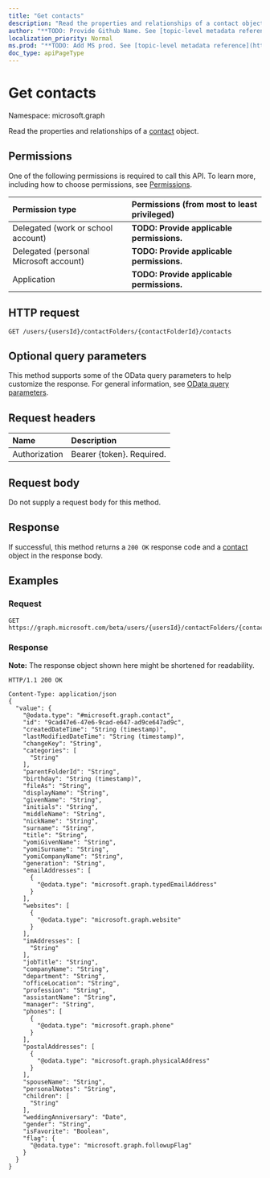 ```yaml
---
title: "Get contacts"
description: "Read the properties and relationships of a contact object."
author: "**TODO: Provide Github Name. See [topic-level metadata reference](https://msgo.azurewebsites.net/add/document/guidelines/metadata.html#topic-level-metadata)**"
localization_priority: Normal
ms.prod: "**TODO: Add MS prod. See [topic-level metadata reference](https://msgo.azurewebsites.net/add/document/guidelines/metadata.html#topic-level-metadata)**"
doc_type: apiPageType
---
```


# Get contacts
Namespace: microsoft.graph

Read the properties and relationships of a [contact](../resources/contact.md) object.

## Permissions
One of the following permissions is required to call this API. To learn more, including how to choose permissions, see [Permissions](/graph/permissions-reference).

|Permission type|Permissions (from most to least privileged)|
|:---|:---|
|Delegated (work or school account)|**TODO: Provide applicable permissions.**|
|Delegated (personal Microsoft account)|**TODO: Provide applicable permissions.**|
|Application|**TODO: Provide applicable permissions.**|

## HTTP request

<!-- {
  "blockType": "ignored"
}
-->
``` http
GET /users/{usersId}/contactFolders/{contactFolderId}/contacts
```

## Optional query parameters
This method supports some of the OData query parameters to help customize the response. For general information, see [OData query parameters](/graph/query-parameters).

## Request headers
|Name|Description|
|:---|:---|
|Authorization|Bearer {token}. Required.|

## Request body
Do not supply a request body for this method.

## Response

If successful, this method returns a `200 OK` response code and a [contact](../resources/contact.md) object in the response body.

## Examples

### Request
<!-- {
  "blockType": "request",
  "name": "get_contact"
}
-->
``` http
GET https://graph.microsoft.com/beta/users/{usersId}/contactFolders/{contactFolderId}/contacts
```


### Response
**Note:** The response object shown here might be shortened for readability.
<!-- {
  "blockType": "response",
  "truncated": true,
  "@odata.type": "microsoft.graph.contact"
}
-->
``` http
HTTP/1.1 200 OK

Content-Type: application/json
{
  "value": {
    "@odata.type": "#microsoft.graph.contact",
    "id": "9cad47e6-47e6-9cad-e647-ad9ce647ad9c",
    "createdDateTime": "String (timestamp)",
    "lastModifiedDateTime": "String (timestamp)",
    "changeKey": "String",
    "categories": [
      "String"
    ],
    "parentFolderId": "String",
    "birthday": "String (timestamp)",
    "fileAs": "String",
    "displayName": "String",
    "givenName": "String",
    "initials": "String",
    "middleName": "String",
    "nickName": "String",
    "surname": "String",
    "title": "String",
    "yomiGivenName": "String",
    "yomiSurname": "String",
    "yomiCompanyName": "String",
    "generation": "String",
    "emailAddresses": [
      {
        "@odata.type": "microsoft.graph.typedEmailAddress"
      }
    ],
    "websites": [
      {
        "@odata.type": "microsoft.graph.website"
      }
    ],
    "imAddresses": [
      "String"
    ],
    "jobTitle": "String",
    "companyName": "String",
    "department": "String",
    "officeLocation": "String",
    "profession": "String",
    "assistantName": "String",
    "manager": "String",
    "phones": [
      {
        "@odata.type": "microsoft.graph.phone"
      }
    ],
    "postalAddresses": [
      {
        "@odata.type": "microsoft.graph.physicalAddress"
      }
    ],
    "spouseName": "String",
    "personalNotes": "String",
    "children": [
      "String"
    ],
    "weddingAnniversary": "Date",
    "gender": "String",
    "isFavorite": "Boolean",
    "flag": {
      "@odata.type": "microsoft.graph.followupFlag"
    }
  }
}
```


